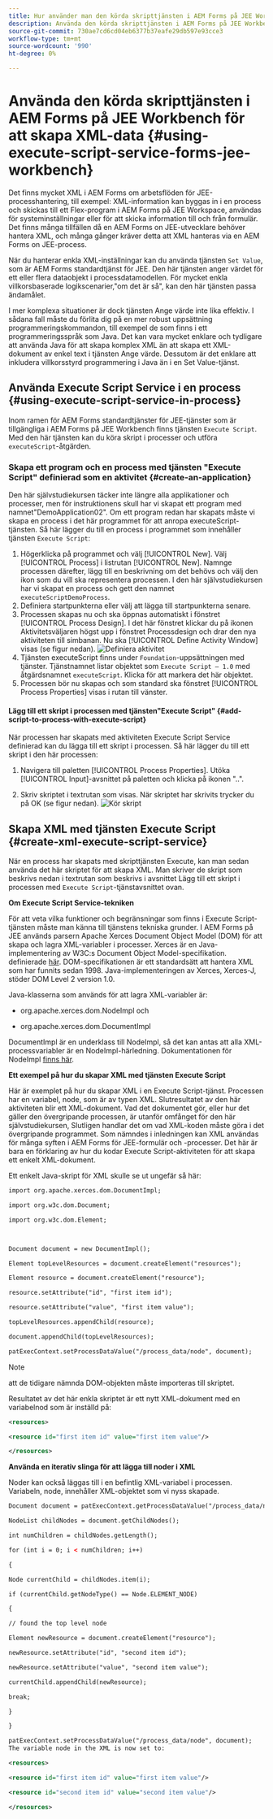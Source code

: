 ```yaml
---
title: Hur använder man den körda skripttjänsten i AEM Forms på JEE Workbench för att skapa XML-data?
description: Använda den körda skripttjänsten i AEM Forms på JEE Workbench för att skapa XML-data
source-git-commit: 730ae7cd6cd04eb6377b37eafe29db597e93cce3
workflow-type: tm+mt
source-wordcount: '990'
ht-degree: 0%

---
```


# Använda den körda skripttjänsten i AEM Forms på JEE Workbench för att skapa XML-data {#using-execute-script-service-forms-jee-workbench}

Det finns mycket XML i AEM Forms om arbetsflöden för JEE-processhantering, till exempel: XML-information kan byggas in i en process och skickas till ett Flex-program i AEM Forms på JEE Workspace, användas för systeminställningar eller för att skicka information till och från formulär. Det finns många tillfällen då en AEM Forms on JEE-utvecklare behöver hantera XML, och många gånger kräver detta att XML hanteras via en AEM Forms on JEE-process.

När du hanterar enkla XML-inställningar kan du använda tjänsten `Set Value`, som är AEM Forms standardtjänst för JEE. Den här tjänsten anger värdet för ett eller flera dataobjekt i processdatamodellen. För mycket enkla villkorsbaserade logikscenarier,&quot;om det är så&quot;, kan den här tjänsten passa ändamålet.

I mer komplexa situationer är dock tjänsten Ange värde inte lika effektiv. I sådana fall måste du förlita dig på en mer robust uppsättning programmeringskommandon, till exempel de som finns i ett programmeringsspråk som Java. Det kan vara mycket enklare och tydligare att använda Java för att skapa komplex XML än att skapa ett XML-dokument av enkel text i tjänsten Ange värde. Dessutom är det enklare att inkludera villkorsstyrd programmering i Java än i en Set Value-tjänst.

## Använda Execute Script Service i en process {#using-execute-script-service-in-process}

Inom ramen för AEM Forms standardtjänster för JEE-tjänster som är tillgängliga i AEM Forms på JEE Workbench finns tjänsten `Execute Script`. Med den här tjänsten kan du köra skript i processer och utföra `executeScript`-åtgärden.

### Skapa ett program och en process med tjänsten &quot;Execute Script&quot; definierad som en aktivitet {#create-an-application}

Den här självstudiekursen täcker inte längre alla applikationer och processer, men för instruktionens skull har vi skapat ett program med namnet&quot;DemoApplication02&quot;. Om ett program redan har skapats måste vi skapa en process i det här programmet för att anropa executeScript-tjänsten. Så här lägger du till en process i programmet som innehåller tjänsten `Execute Script`:

1. Högerklicka på programmet och välj [!UICONTROL New]. Välj [!UICONTROL Process] i listrutan [!UICONTROL New]. Namnge processen därefter, lägg till en beskrivning om det behövs och välj den ikon som du vill ska representera processen. I den här självstudiekursen har vi skapat en process och gett den namnet `executeScriptDemoProcess`.
1. Definiera startpunkterna eller välj att lägga till startpunkterna senare.
1. Processen skapas nu och ska öppnas automatiskt i fönstret [!UICONTROL Process Design]. I det här fönstret klickar du på ikonen Aktivitetsväljaren högst upp i fönstret Processdesign och drar den nya aktiviteten till simbanan. Nu ska [!UICONTROL Define Activity Window] visas (se figur nedan).
   ![Definiera aktivitet](assets/define-activity.jpg)
1. Tjänsten executeScript finns under `Foundation`-uppsättningen med tjänster. Tjänstnamnet listar objektet som `Execute Script – 1.0` med åtgärdsnamnet `executeScript`. Klicka för att markera det här objektet.
1. Processen bör nu skapas och som standard ska fönstret [!UICONTROL Process Properties] visas i rutan till vänster.

#### Lägg till ett skript i processen med tjänsten&quot;Execute Script&quot; {#add-script-to-process-with-execute-script}

När processen har skapats med aktiviteten Execute Script Service definierad kan du lägga till ett skript i processen. Så här lägger du till ett skript i den här processen:

1. Navigera till paletten [!UICONTROL Process Properties]. Utöka [!UICONTROL Input]-avsnittet på paletten och klicka på ikonen &quot;..&quot;.

1. Skriv skriptet i textrutan som visas. När skriptet har skrivits trycker du på OK (se figur nedan).
   ![Kör skript](assets/execute-script.jpg)

## Skapa XML med tjänsten Execute Script {#create-xml-execute-script-service}

När en process har skapats med skripttjänsten Execute, kan man sedan använda det här skriptet för att skapa XML. Man skriver de skript som beskrivs nedan i textrutan som beskrivs i avsnittet Lägg till ett skript i processen med `Execute Script`-tjänstavsnittet ovan.

**Om Execute Script Service-tekniken**

För att veta vilka funktioner och begränsningar som finns i Execute Script-tjänsten måste man känna till tjänstens tekniska grunder. I AEM Forms på JEE används parsern Apache Xerces Document Object Model (DOM) för att skapa och lagra XML-variabler i processer. Xerces är en Java-implementering av W3C:s Document Object Model-specifikation. definierade [här](https://dom.spec.whatwg.org/). DOM-specifikationen är ett standardsätt att hantera XML som har funnits sedan 1998. Java-implementeringen av Xerces, Xerces-J, stöder DOM Level 2 version 1.0.

Java-klasserna som används för att lagra XML-variabler är:

* org.apache.xerces.dom.NodeImpl och

* org.apache.xerces.dom.DocumentImpl

DocumentImpl är en underklass till NodeImpl, så det kan antas att alla XML-processvariabler är en NodeImpl-härledning. Dokumentationen för NodeImpl [finns här](http://xerces.apache.org/xerces-j/apiDocs/org/apache/xerces/dom/NodeImpl.html).

**Ett exempel på hur du skapar XML med tjänsten Execute Script**

Här är exemplet på hur du skapar XML i en Execute Script-tjänst. Processen har en variabel, node, som är av typen XML. Slutresultatet av den här aktiviteten blir ett XML-dokument. Vad det dokumentet gör, eller hur det gäller den övergripande processen, är utanför omfånget för den här självstudiekursen, Slutligen handlar det om vad XML-koden måste göra i det övergripande programmet. Som nämndes i inledningen kan XML användas för många syften i AEM Forms för JEE-formulär och -processer. Det här är bara en förklaring av hur du kodar Execute Script-aktiviteten för att skapa ett enkelt XML-dokument.

Ett enkelt Java-skript för XML skulle se ut ungefär så här:

```xml
import org.apache.xerces.dom.DocumentImpl;

import org.w3c.dom.Document;

import org.w3c.dom.Element;



Document document = new DocumentImpl();

Element topLevelResources = document.createElement("resources");

Element resource = document.createElement("resource");

resource.setAttribute("id", "first item id");

resource.setAttribute("value", "first item value");

topLevelResources.appendChild(resource);

document.appendChild(topLevelResources);

patExecContext.setProcessDataValue("/process_data/node", document);
```

>[!NOTE]
>
>att de tidigare nämnda DOM-objekten måste importeras till skriptet.

Resultatet av det här enkla skriptet är ett nytt XML-dokument med en variabelnod som är inställd på:

```xml
<resources>

<resource id="first item id" value="first item value"/>

</resources>
```

**Använda en iterativ slinga för att lägga till noder i XML**

Noder kan också läggas till i en befintlig XML-variabel i processen. Variabeln, node, innehåller XML-objektet som vi nyss skapade.

```xml
Document document = patExecContext.getProcessDataValue("/process_data/node");

NodeList childNodes = document.getChildNodes();

int numChildren = childNodes.getLength();

for (int i = 0; i < numChildren; i++)

{

Node currentChild = childNodes.item(i);

if (currentChild.getNodeType() == Node.ELEMENT_NODE)

{

// found the top level node

Element newResource = document.createElement("resource");

newResource.setAttribute("id", "second item id");

newResource.setAttribute("value", "second item value");

currentChild.appendChild(newResource);

break;

}

}

patExecContext.setProcessDataValue("/process_data/node", document);
The variable node in the XML is now set to:

<resources> 

<resource id="first item id" value="first item value"/> 

<resource id="second item id" value="second item value"/> 

</resources>
```



